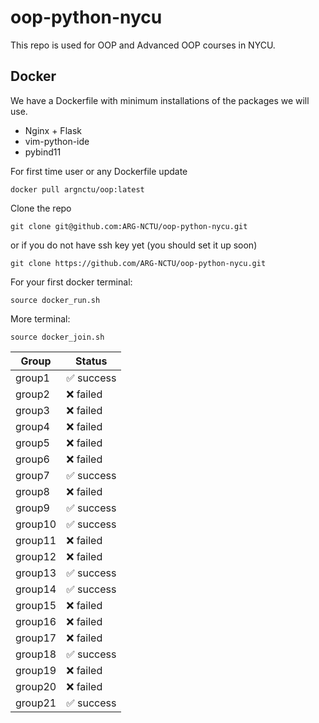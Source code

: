 # oop-python-nycu

This repo is used for OOP and Advanced OOP courses in NYCU.

## Docker

We have a Dockerfile with minimum installations of the packages we will use.
* Nginx + Flask
* vim-python-ide
* pybind11

For first time user or any Dockerfile update
```
docker pull argnctu/oop:latest
```

Clone the repo
```
git clone git@github.com:ARG-NCTU/oop-python-nycu.git
```
or if you do not have ssh key yet (you should set it up soon)
```
git clone https://github.com/ARG-NCTU/oop-python-nycu.git
```

For your first docker terminal:
```
source docker_run.sh
```

More terminal:
```
source docker_join.sh
```

<!--START_SECTION:pytest-->
| Group | Status  |
|-------|---------|
| group1 | ✅ success |
| group2 | ❌ failed |
| group3 | ❌ failed |
| group4 | ❌ failed |
| group5 | ❌ failed |
| group6 | ❌ failed |
| group7 | ✅ success |
| group8 | ❌ failed |
| group9 | ✅ success |
| group10 | ✅ success |
| group11 | ❌ failed |
| group12 | ❌ failed |
| group13 | ✅ success |
| group14 | ✅ success |
| group15 | ❌ failed |
| group16 | ❌ failed |
| group17 | ❌ failed |
| group18 | ✅ success |
| group19 | ❌ failed |
| group20 | ❌ failed |
| group21 | ✅ success |
<!--END_SECTION:pytest-->
